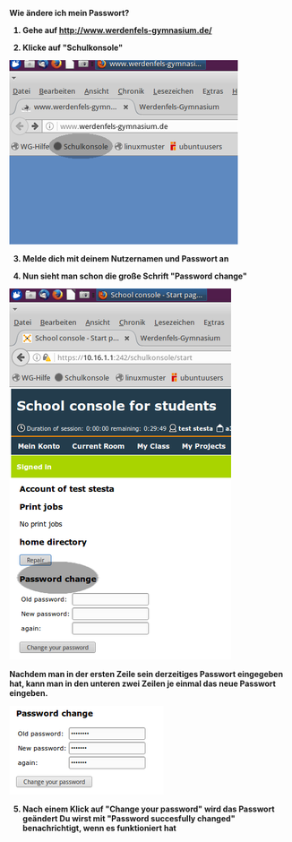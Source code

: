 <b>Wie ändere ich mein Passwort?<b>

1. Gehe auf http://www.werdenfels-gymnasium.de/

2. Klicke auf "Schulkonsole"

![](content/guides/SCHULKONSOLE/werdenfelswebsite.png)

3. Melde dich mit deinem Nutzernamen und Passwort an

4. Nun sieht man schon die große Schrift "Password change"

![](content/guides/SCHULKONSOLE/schoolconsole.png)

   Nachdem man in der ersten Zeile sein derzeitiges Passwort eingegeben hat,
   kann man in den unteren zwei Zeilen je einmal das neue Passwort eingeben.

![](content/guides/SCHULKONSOLE/changepassword.png)


5. Nach einem Klick auf "Change your password" wird das Passwort geändert
   Du wirst mit "Password succesfully changed" benachrichtigt, wenn es
   funktioniert hat

